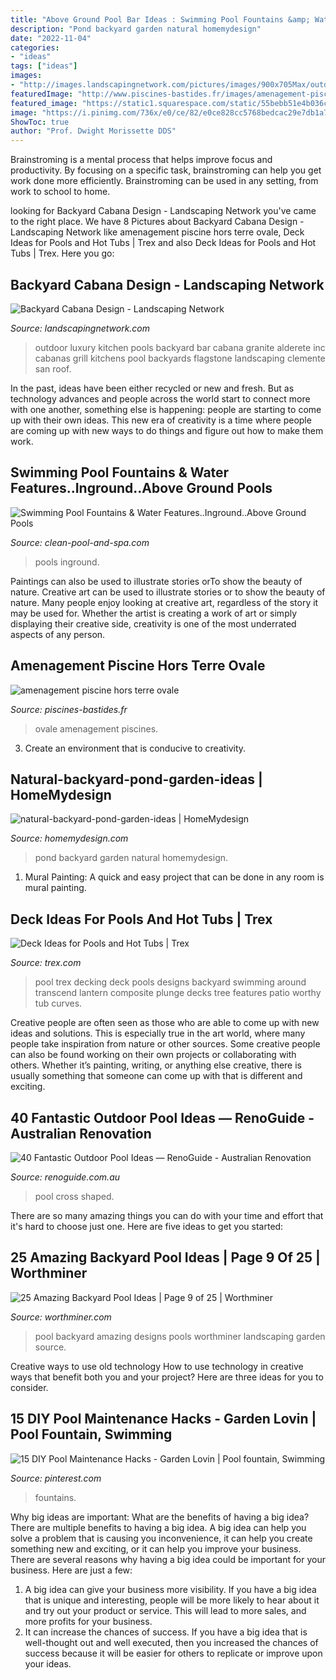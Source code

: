 ```yaml
---
title: "Above Ground Pool Bar Ideas : Swimming Pool Fountains &amp; Water Features..inground..above Ground Pools"
description: "Pond backyard garden natural homemydesign"
date: "2022-11-04"
categories:
- "ideas"
tags: ["ideas"]
images:
- "http://images.landscapingnetwork.com/pictures/images/900x705Max/outdoor-kitchen_7/luxury-outdoor-kitchen-granite-flagstone-alderete-pools-inc_5399.jpg"
featuredImage: "http://www.piscines-bastides.fr/images/amenagement-piscine-hors-terre-ovale_8.jpg"
featured_image: "https://static1.squarespace.com/static/55bebb51e4b036c52ebe8c45/t/561db1c7e4b0111ed60fee12/1444786651793/cross+shaped+pool"
image: "https://i.pinimg.com/736x/e0/ce/82/e0ce828cc5768bedcac29e7db1a7c0b2.jpg"
ShowToc: true
author: "Prof. Dwight Morissette DDS"
---
```



Brainstroming is a mental process that helps improve focus and productivity. By focusing on a specific task, brainstroming can help you get work done more efficiently. Brainstroming can be used in any setting, from work to school to home.

	

		
looking for Backyard Cabana Design - Landscaping Network you've came to the right place. We have 8 Pictures about Backyard Cabana Design - Landscaping Network like amenagement piscine hors terre ovale, Deck Ideas for Pools and Hot Tubs | Trex and also Deck Ideas for Pools and Hot Tubs | Trex. Here you go:
		
    
## Backyard Cabana Design - Landscaping Network

<img loading=lazy src="http://images.landscapingnetwork.com/pictures/images/900x705Max/outdoor-kitchen_7/luxury-outdoor-kitchen-granite-flagstone-alderete-pools-inc_5399.jpg" onerror="this.onerror=null;this.src='https://tse1.mm.bing.net/th?id=OIP.ypJqt16fIHzwJsOan6VHaAHaFk&amp;pid=15.1';" alt="Backyard Cabana Design - Landscaping Network">

_Source: landscapingnetwork.com_

>outdoor luxury kitchen pools backyard bar cabana granite alderete inc cabanas grill kitchens pool backyards flagstone landscaping clemente san roof. 

	

In the past, ideas have been either recycled or new and fresh. But as technology advances and people across the world start to connect more with one another, something else is happening: people are starting to come up with their own ideas. This new era of creativity is a time where people are coming up with new ways to do things and figure out how to make them work.

    
## Swimming Pool Fountains &amp; Water Features..Inground..Above Ground Pools

<img loading=lazy src="https://www.clean-pool-and-spa.com/images/rock-water_fall_pool.jpg" onerror="this.onerror=null;this.src='https://tse4.mm.bing.net/th?id=OIP.e14-4yuXQAUsfCHlmEjj2gAAAA&amp;pid=15.1';" alt="Swimming Pool Fountains &amp; Water Features..Inground..Above Ground Pools">

_Source: clean-pool-and-spa.com_

>pools inground. 

	

Paintings can also be used to illustrate stories orTo show the beauty of nature.
Creative art can be used to illustrate stories or to show the beauty of nature. Many people enjoy looking at creative art, regardless of the story it may be used for. Whether the artist is creating a work of art or simply displaying their creative side, creativity is one of the most underrated aspects of any person.

    
## Amenagement Piscine Hors Terre Ovale

<img loading=lazy src="http://www.piscines-bastides.fr/images/amenagement-piscine-hors-terre-ovale_8.jpg" onerror="this.onerror=null;this.src='https://tse2.mm.bing.net/th?id=OIP.ffLUGQAGElDyX5_bu9PkSQHaFj&amp;pid=15.1';" alt="amenagement piscine hors terre ovale">

_Source: piscines-bastides.fr_

>ovale amenagement piscines. 

	

3. Create an environment that is conducive to creativity.

    
## Natural-backyard-pond-garden-ideas | HomeMydesign

<img loading=lazy src="https://homemydesign.com/wp-content/uploads/2015/04/natural-backyard-pond-garden-ideas.jpg" onerror="this.onerror=null;this.src='https://tse4.mm.bing.net/th?id=OIP.iXqLx7Ege1joC78m9LBKEgHaJ4&amp;pid=15.1';" alt="natural-backyard-pond-garden-ideas | HomeMydesign">

_Source: homemydesign.com_

>pond backyard garden natural homemydesign. 

	

1. Mural Painting: A quick and easy project that can be done in any room is mural painting.

    
## Deck Ideas For Pools And Hot Tubs | Trex

<img loading=lazy src="https://images.trex.com/is/image/Trex/trex-transcend-decking-tree-house-vintage-lantern-curves-pool-night-pergola-1?crop=0,0,990,620&amp;wid=990&amp;hei=620&amp;qlt=60" onerror="this.onerror=null;this.src='https://tse4.mm.bing.net/th?id=OIP.-O45Yui5VDHYCBc8UQd9OgHaEo&amp;pid=15.1';" alt="Deck Ideas for Pools and Hot Tubs | Trex">

_Source: trex.com_

>pool trex decking deck pools designs backyard swimming around transcend lantern composite plunge decks tree features patio worthy tub curves. 

	

Creative people are often seen as those who are able to come up with new ideas and solutions. This is especially true in the art world, where many people take inspiration from nature or other sources. Some creative people can also be found working on their own projects or collaborating with others. Whether it’s painting, writing, or anything else creative, there is usually something that someone can come up with that is different and exciting.

    
## 40 Fantastic Outdoor Pool Ideas — RenoGuide - Australian Renovation

<img loading=lazy src="https://static1.squarespace.com/static/55bebb51e4b036c52ebe8c45/t/561db1c7e4b0111ed60fee12/1444786651793/cross+shaped+pool" onerror="this.onerror=null;this.src='https://tse1.mm.bing.net/th?id=OIP.JibmjXrxFPllCyoja9UX4AHaJ3&amp;pid=15.1';" alt="40 Fantastic Outdoor Pool Ideas — RenoGuide - Australian Renovation">

_Source: renoguide.com.au_

>pool cross shaped. 

	

There are so many amazing things you can do with your time and effort that it's hard to choose just one. Here are five ideas to get you started: 

    
## 25 Amazing Backyard Pool Ideas | Page 9 Of 25 | Worthminer

<img loading=lazy src="http://www.worthminer.com/wp-content/uploads/2018/07/Pool-9.jpg" onerror="this.onerror=null;this.src='https://tse4.mm.bing.net/th?id=OIP.2g8YqHm7d-GOaQdQVQbFfwHaLG&amp;pid=15.1';" alt="25 Amazing Backyard Pool Ideas | Page 9 of 25 | Worthminer">

_Source: worthminer.com_

>pool backyard amazing designs pools worthminer landscaping garden source. 

	

Creative ways to use old technology
How to use technology in creative ways that benefit both you and your project? Here are three ideas for you to consider.

    
## 15 DIY Pool Maintenance Hacks - Garden Lovin | Pool Fountain, Swimming

<img loading=lazy src="https://i.pinimg.com/736x/e0/ce/82/e0ce828cc5768bedcac29e7db1a7c0b2.jpg" onerror="this.onerror=null;this.src='https://tse1.mm.bing.net/th?id=OIP.NgDbMqoYU160V2HBI_t4pgHaEK&amp;pid=15.1';" alt="15 DIY Pool Maintenance Hacks - Garden Lovin | Pool fountain, Swimming">

_Source: pinterest.com_

>fountains. 

	

Why big ideas are important: What are the benefits of having a big idea?
There are multiple benefits to having a big idea. A big idea can help you solve a problem that is causing you inconvenience, it can help you create something new and exciting, or it can help you improve your business. There are several reasons why having a big idea could be important for your business. Here are just a few: 
1) A big idea can give your business more visibility. If you have a big idea that is unique and interesting, people will be more likely to hear about it and try out your product or service. This will lead to more sales, and more profits for your business. 
2) It can increase the chances of success. If you have a big idea that is well-thought out and well executed, then you increased the chances of success because it will be easier for others to replicate or improve upon your ideas.

